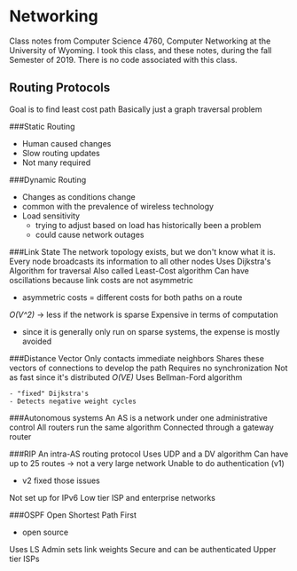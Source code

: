 Networking
=====

Class notes from Computer Science 4760, Computer Networking at the University of Wyoming. I took this class, and these notes, during the fall Semester of 2019.
There is no code associated with this class.

Routing Protocols
-----

Goal is to find least cost path
Basically just a graph traversal problem

###Static Routing
- Human caused changes
- Slow routing updates
- Not many required

###Dynamic Routing
- Changes as conditions change
- common with the prevalence of wireless technology
- Load sensitivity
    - trying to adjust based on load has historically been a problem
    - could cause network outages

###Link State
The network topology exists, but we don't know what it is.
Every node broadcasts its information to all other nodes
Uses Dijkstra's Algorithm for traversal
Also called Least-Cost algorithm
Can have oscillations because link costs are not asymmetric

- asymmetric costs = different costs for both paths on a route

_O(V^2)_ -> less if the network is sparse
Expensive in terms of computation

- since it is generally only run on sparse systems, the expense is mostly avoided

###Distance Vector
Only contacts immediate neighbors
Shares these vectors of connections to develop the path
Requires no synchronization
Not as fast since it's distributed
_O(VE)_
Uses Bellman-Ford algorithm

    - "fixed" Dijkstra's
    - Detects negative weight cycles

###Autonomous systems
An AS is a network under one administrative control
All routers run the same algorithm
Connected through a gateway router

###RIP
An intra-AS routing protocol
Uses UDP and a DV algorithm
Can have up to 25 routes -> not a very large network
Unable to do authentication (v1)

- v2 fixed those issues

Not set up for IPv6
Low tier ISP and enterprise networks

###OSPF
Open Shortest Path First

- open source

Uses LS
Admin sets link weights
Secure and can be authenticated
Upper tier ISPs
